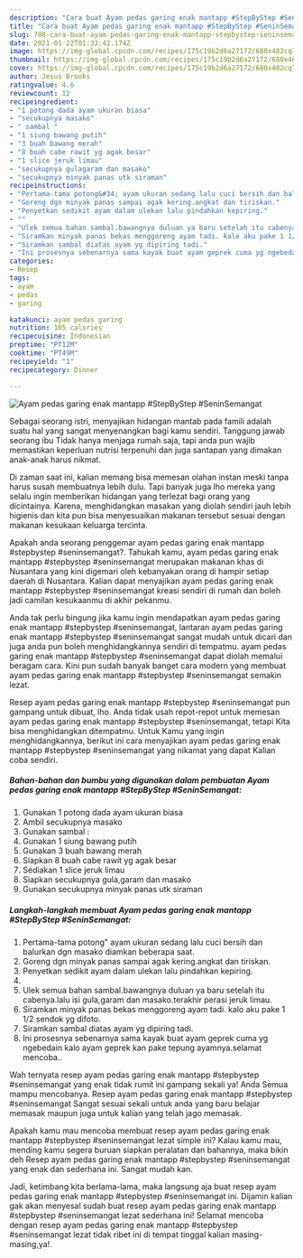 ```yaml
---
description: "Cara buat Ayam pedas garing enak mantapp #StepByStep #SeninSemangat yang lezat Untuk Jualan"
title: "Cara buat Ayam pedas garing enak mantapp #StepByStep #SeninSemangat yang lezat Untuk Jualan"
slug: 708-cara-buat-ayam-pedas-garing-enak-mantapp-stepbystep-seninsemangat-yang-lezat-untuk-jualan
date: 2021-01-22T01:33:42.174Z
image: https://img-global.cpcdn.com/recipes/175c19b2d6a27172/680x482cq70/ayam-pedas-garing-enak-mantapp-stepbystep-seninsemangat-foto-resep-utama.jpg
thumbnail: https://img-global.cpcdn.com/recipes/175c19b2d6a27172/680x482cq70/ayam-pedas-garing-enak-mantapp-stepbystep-seninsemangat-foto-resep-utama.jpg
cover: https://img-global.cpcdn.com/recipes/175c19b2d6a27172/680x482cq70/ayam-pedas-garing-enak-mantapp-stepbystep-seninsemangat-foto-resep-utama.jpg
author: Jesus Brooks
ratingvalue: 4.6
reviewcount: 12
recipeingredient:
- "1 potong dada ayam ukuran biasa"
- "secukupnya masako"
- " sambal "
- "1 siung bawang putih"
- "3 buah bawang merah"
- "8 buah cabe rawit yg agak besar"
- "1 slice jeruk limau"
- "secukupnya gulagaram dan masako"
- "secukupnya minyak panas utk siraman"
recipeinstructions:
- "Pertama-tama potong&#34; ayam ukuran sedang lalu cuci bersih dan balurkan dgn masako diamkan beberapa saat."
- "Goreng dgn minyak panas sampai agak kering.angkat dan tiriskan."
- "Penyetkan sedikit ayam dalam ulekan lalu pindahkan kepiring."
- ""
- "Ulek semua bahan sambal.bawangnya duluan ya baru setelah itu cabenya.lalu isi gula,garam dan masako.terakhir perasi jeruk limau."
- "Siramkan minyak panas bekas menggoreng ayam tadi. kalo aku pake 1 1/2 sendok yg difoto."
- "Siramkan sambal diatas ayam yg dipiring tadi."
- "Ini prosesnya sebenarnya sama kayak buat ayam geprek cuma yg ngebedain kalo ayam geprek kan pake tepung ayamnya.selamat mencoba.."
categories:
- Resep
tags:
- ayam
- pedas
- garing

katakunci: ayam pedas garing 
nutrition: 165 calories
recipecuisine: Indonesian
preptime: "PT12M"
cooktime: "PT49M"
recipeyield: "1"
recipecategory: Dinner

---
```



![Ayam pedas garing enak mantapp #StepByStep #SeninSemangat](https://img-global.cpcdn.com/recipes/175c19b2d6a27172/680x482cq70/ayam-pedas-garing-enak-mantapp-stepbystep-seninsemangat-foto-resep-utama.jpg)

Sebagai seorang istri, menyajikan hidangan mantab pada famili adalah suatu hal yang sangat menyenangkan bagi kamu sendiri. Tanggung jawab seorang ibu Tidak hanya menjaga rumah saja, tapi anda pun wajib memastikan keperluan nutrisi terpenuhi dan juga santapan yang dimakan anak-anak harus nikmat.

Di zaman  saat ini, kalian memang bisa memesan olahan instan meski tanpa harus susah membuatnya lebih dulu. Tapi banyak juga lho mereka yang selalu ingin memberikan hidangan yang terlezat bagi orang yang dicintainya. Karena, menghidangkan masakan yang diolah sendiri jauh lebih higienis dan kita pun bisa menyesuaikan makanan tersebut sesuai dengan makanan kesukaan keluarga tercinta. 



Apakah anda seorang penggemar ayam pedas garing enak mantapp #stepbystep #seninsemangat?. Tahukah kamu, ayam pedas garing enak mantapp #stepbystep #seninsemangat merupakan makanan khas di Nusantara yang kini digemari oleh kebanyakan orang di hampir setiap daerah di Nusantara. Kalian dapat menyajikan ayam pedas garing enak mantapp #stepbystep #seninsemangat kreasi sendiri di rumah dan boleh jadi camilan kesukaanmu di akhir pekanmu.

Anda tak perlu bingung jika kamu ingin mendapatkan ayam pedas garing enak mantapp #stepbystep #seninsemangat, lantaran ayam pedas garing enak mantapp #stepbystep #seninsemangat sangat mudah untuk dicari dan juga anda pun boleh menghidangkannya sendiri di tempatmu. ayam pedas garing enak mantapp #stepbystep #seninsemangat dapat diolah memalui beragam cara. Kini pun sudah banyak banget cara modern yang membuat ayam pedas garing enak mantapp #stepbystep #seninsemangat semakin lezat.

Resep ayam pedas garing enak mantapp #stepbystep #seninsemangat pun gampang untuk dibuat, lho. Anda tidak usah repot-repot untuk memesan ayam pedas garing enak mantapp #stepbystep #seninsemangat, tetapi Kita bisa menghidangkan ditempatmu. Untuk Kamu yang ingin menghidangkannya, berikut ini cara menyajikan ayam pedas garing enak mantapp #stepbystep #seninsemangat yang nikamat yang dapat Kalian coba sendiri.

<!--inarticleads1-->

##### Bahan-bahan dan bumbu yang digunakan dalam pembuatan Ayam pedas garing enak mantapp #StepByStep #SeninSemangat:

1. Gunakan 1 potong dada ayam ukuran biasa
1. Ambil secukupnya masako
1. Gunakan  sambal :
1. Gunakan 1 siung bawang putih
1. Gunakan 3 buah bawang merah
1. Siapkan 8 buah cabe rawit yg agak besar
1. Sediakan 1 slice jeruk limau
1. Siapkan secukupnya gula,garam dan masako
1. Gunakan secukupnya minyak panas utk siraman




<!--inarticleads2-->

##### Langkah-langkah membuat Ayam pedas garing enak mantapp #StepByStep #SeninSemangat:

1. Pertama-tama potong&#34; ayam ukuran sedang lalu cuci bersih dan balurkan dgn masako diamkan beberapa saat.
1. Goreng dgn minyak panas sampai agak kering.angkat dan tiriskan.
1. Penyetkan sedikit ayam dalam ulekan lalu pindahkan kepiring.
1. 
1. Ulek semua bahan sambal.bawangnya duluan ya baru setelah itu cabenya.lalu isi gula,garam dan masako.terakhir perasi jeruk limau.
1. Siramkan minyak panas bekas menggoreng ayam tadi. kalo aku pake 1 1/2 sendok yg difoto.
1. Siramkan sambal diatas ayam yg dipiring tadi.
1. Ini prosesnya sebenarnya sama kayak buat ayam geprek cuma yg ngebedain kalo ayam geprek kan pake tepung ayamnya.selamat mencoba..




Wah ternyata resep ayam pedas garing enak mantapp #stepbystep #seninsemangat yang enak tidak rumit ini gampang sekali ya! Anda Semua mampu mencobanya. Resep ayam pedas garing enak mantapp #stepbystep #seninsemangat Sangat sesuai sekali untuk anda yang baru belajar memasak maupun juga untuk kalian yang telah jago memasak.

Apakah kamu mau mencoba membuat resep ayam pedas garing enak mantapp #stepbystep #seninsemangat lezat simple ini? Kalau kamu mau, mending kamu segera buruan siapkan peralatan dan bahannya, maka bikin deh Resep ayam pedas garing enak mantapp #stepbystep #seninsemangat yang enak dan sederhana ini. Sangat mudah kan. 

Jadi, ketimbang kita berlama-lama, maka langsung aja buat resep ayam pedas garing enak mantapp #stepbystep #seninsemangat ini. Dijamin kalian gak akan menyesal sudah buat resep ayam pedas garing enak mantapp #stepbystep #seninsemangat lezat sederhana ini! Selamat mencoba dengan resep ayam pedas garing enak mantapp #stepbystep #seninsemangat lezat tidak ribet ini di tempat tinggal kalian masing-masing,ya!.

